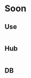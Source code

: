 # Soon

## Use

```{include} soon/usecases.md

```

## Hub

```{include} soon/laminhub.md

```

## DB

```{include} soon/lamindb.md

```
